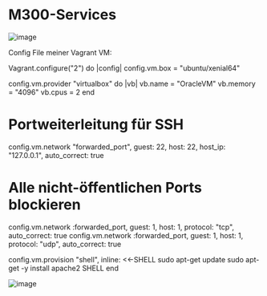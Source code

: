 # M300-Services
![image](https://github.com/norawrld/M300-Services/assets/87812697/b40aabf0-6ebe-473b-b6d2-c8bd764377f8)

Config File meiner Vagrant VM:

Vagrant.configure("2") do |config|
  config.vm.box = "ubuntu/xenial64"

  config.vm.provider "virtualbox" do |vb|
    vb.name = "OracleVM"
    vb.memory = "4096"
    vb.cpus = 2
  end

  # Portweiterleitung für SSH
  config.vm.network "forwarded_port", guest: 22, host: 22, host_ip: "127.0.0.1", auto_correct: true


  # Alle nicht-öffentlichen Ports blockieren
  config.vm.network :forwarded_port, guest: 1, host: 1, protocol: "tcp", auto_correct: true
  config.vm.network :forwarded_port, guest: 1, host: 1, protocol: "udp", auto_correct: true

 
  config.vm.provision "shell", inline: <<-SHELL
    sudo apt-get update
    sudo apt-get -y install apache2
  SHELL
end

![image](https://github.com/norawrld/M300-Services/assets/87812697/5ecda9aa-8b5c-4e1d-9cae-fd5c18e650a1)
